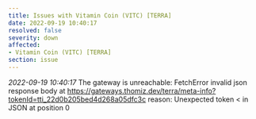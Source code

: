 ```yaml
---
title: Issues with Vitamin Coin (VITC) [TERRA]
date: 2022-09-19 10:40:17
resolved: false
severity: down
affected:
- Vitamin Coin (VITC) [TERRA]
section: issue
---
```


*2022-09-19 10:40:17* The gateway is unreachable: FetchError invalid json response body at https://gateways.thomiz.dev/terra/meta-info?tokenId=tti_22d0b205bed4d268a05dfc3c reason: Unexpected token < in JSON at position 0